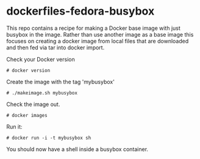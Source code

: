dockerfiles-fedora-busybox
===========================

This repo contains a recipe for making a Docker base image with just busybox in the
image. Rather than use another image as a base image this focuses on creating a docker
image from local files that are downloaded and then fed via tar into docker import.

Check your Docker version

    # docker version

Create the image with the tag 'mybusybox'

    # ./makeimage.sh mybusybox

Check the image out.

    # docker images

Run it:

    # docker run -i -t mybusybox sh

You should now have a shell inside a busybox container.

